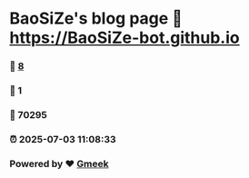 # BaoSiZe's blog page :link: https://BaoSiZe-bot.github.io 
### :page_facing_up: [8](https://BaoSiZe-bot.github.io/tag.html) 
### :speech_balloon: 1 
### :hibiscus: 70295 
### :alarm_clock: 2025-07-03 11:08:33 
### Powered by :heart: [Gmeek](https://github.com/Meekdai/Gmeek)
